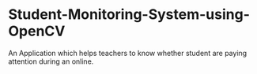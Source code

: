 # Student-Monitoring-System-using-OpenCV
An Application which helps teachers to know whether student are paying attention during an online.
